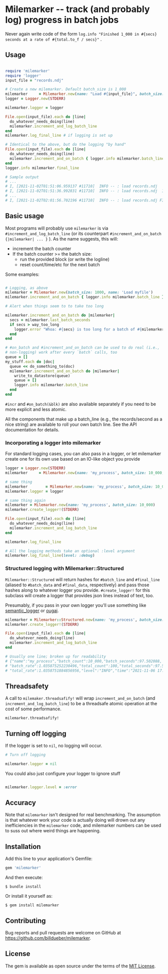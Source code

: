 # Milemarker -- track (and probably log) progress in batch jobs

Never again write code of the
form `log.info "Finished 1_000 in #{secs} seconds at a rate of #{total.to_f / secs}"`
.

## Usage

```ruby

require 'milemarker'
require 'logger'
input_file = "records.ndj"

# Create a new milemarker. Default batch_size is 1_000
milemarker     = Milemarker.new(name: "Load #{input_file}", batch_size: 1_000_000)
logger = Logger.new(STDERR)

milemarker.logger = logger

File.open(input_file).each do |line|
  do_whatever_needs_doing(line)
  milemarker.increment_and_log_batch_line
end
milemarker.log_final_line # if logging is set up

# Identical to the above, but do the logging "by hand"
File.open(input_file).each do |line|
  do_whatever_needs_doing(line)
  milemarker.increment_and_on_batch { logger.info milemarker.batch_line }
end
logger.info milemarker.final_line

# Sample output
# ...
# I, [2021-11-02T01:51:06.959137 #11710]  INFO -- : load records.ndj   8_000_000. This batch 2_000_000 in 26.2s (76_469 r/s). Overall 72_705 r/s.
# I, [2021-11-02T01:51:36.992831 #11710]  INFO -- : load records.ndj  10_000_000. This batch 2_000_000 in 30.0s (66_591 r/s). Overall 71_394 r/s.
# ...
# I, [2021-11-02T02:01:56.702196 #11710]  INFO -- : load records.ndj FINISHED. 27_138_118 total records in 00h 12m 39s. Overall 35_718 r/s.

```

## Basic usage

Most programs will probably use `milemarker` is via
`#increment_and_log_batch_line`
(or its counterpart `#increment_and_on_batch {|milemarker| ... }` ). As 
the name suggests, this will:

* increment the batch counter
* If the batch counter >= the batch size:
  * run the provided block (or write the logline)
  * reset count/time/etc for the next batch

Some examples:

```ruby

# Logging, as above
milemarker = Milemarker.new(batch_size: 1000, name: 'Load myfile')
milemarker.increment_and_on_batch { logger.info milemarker.batch_line }

# Alert when things seem to to take too long

milemarker.increment_and_on_batch do |milemarker|
  secs = milemarker.last_batch_seconds
  if secs > way_too_long
    logger.error "Whoa: #{secs} is too long for a batch of #{milemarker.batch_size}"
  end
end

# #on_batch and #increment_and_on_batch can be used to do real (i.e., 
# non-logging) work after every `batch` calls, too
queue = []
my_stuff.each do |doc|
  queue << do_something_to(doc)
  milemarker.increment_and_on_batch do |milemarker|
    write_to_datastore(queue)
    queue = []
    logger.info milemarker.batch_line
  end
end
```

`#incr` and `#on_batch(&blk)` are also available separately if you need to be
more explicit and less atomic.

All the components that make up a batch_line (e.g., the records/second as 
a nice string) are available to roll your own batch line. See the API 
documentation for details. 

### Incorporating a logger into milemarker

For standard logging cases, you can also pass in a logger, or let milemarker
create one for its own use based on an IO-like object you provide

```ruby
logger = Logger.new(STDERR)
milemarker     = Milemarker.new(name: 'my_process', batch_size: 10_000, logger: logger)

# same thing
milemarker        = Milemarker.new(name: 'my_process', batch_size: 10_000)
milemarker.logger = logger

# same thing again
milemarker = Milemarker.new(name: 'my_process', batch_size: 10_000)
milemarker.create_logger!(STDERR)

File.open(input_file).each do |line|
  do_whatever_needs_doing(line)
  milemarker.increment_and_log_batch_line
end

milemarker.log_final_line

# All the logging methods take an optional :level argument
milemarker.log_final_line(level: :debug)

```

### Structured logging with Milemarker::Structured

`Milemarker::Structured` will return hashes for `#batch_line` and `#final_line`
(aliased to `#batch_data` and `#final_data`, respectively) and pass those
hashes along to whatever logger you provide. `#create_logger!` for this
subclass will create a logger that provides json lines instead of text, too.

Presumably, if you pass in your own logger you'll use something like
[semantic_logger](https://github.com/reidmorrison/semantic_logger)
or [ougai](https://github.com/tilfin/ougai).

```ruby
milemarker = Milemarker::Structured.new(name: 'my_process', batch_size: 10_000)
milemarker.create_logger!(STDERR)

File.open(input_file).each do |line|
  do_whatever_needs_doing(line)
  milemarker.increment_and_log_batch_line
end

# Usually one line; broken up for readability
# {"name":"my_process","batch_count":10_000,"batch_seconds":97.502088,
# "batch_rate":1.035875252230496,"total_count":100,"total_seconds":97.502094,
# "total_rate":1.0358751884856956,"level":"INFO","time":"2021-11-06 17:32:21 -0400"}

```

## Threadsafety

A call to `milemaker.threadsafify!` will wrap `increment_and_on_batch` (and
`increment_and_log_batch_line`) to be a threadsafe atomic operation at the 
cost of some performance. 

```
milemarker.threadsafify!

```

## Turning off logging

If the logger is set to `nil`, no logging will occur.

```ruby
# Turn off logging

milemarker.logger = nil
```

You could also just configure your logger to ignore stuff

```ruby

milemarker.logger.level = :error

```

## Accuracy

Note that `milemarker` isn't designed for real benchmarking. The assumption is
that whatever work your code is actually doing will drown out any
inefficiencies in the `milemarker` code, and milemarker numbers can be used to suss out 
where weird things are happening. 

## Installation

Add this line to your application's Gemfile:

```ruby
gem 'milemarker'
```

And then execute:

    $ bundle install

Or install it yourself as:

    $ gem install milemarker


## Contributing

Bug reports and pull requests are welcome on GitHub
at https://github.com/billdueber/milemarker.

## License

The gem is available as open source under the terms of
the [MIT License](https://opensource.org/licenses/MIT).
